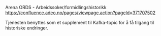 Arena ORDS - Arbeidssoker/formidlingshistorikk
https://confluence.adeo.no/pages/viewpage.action?pageId=371707502

Tjenesten benyttes som et supplement til Kafka-topic for å få tilgang til historiske endringer.